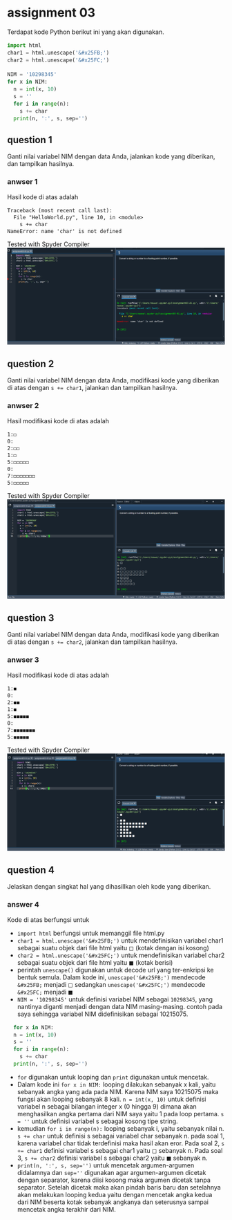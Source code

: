 # assignment 03
Terdapat kode Python berikut ini yang akan digunakan.
```python
import html
char1 = html.unescape('&#x25FB;')
char2 = html.unescape('&#x25FC;')

NIM = '10298345'
for x in NIM:
  n = int(x, 10)
  s = ''
  for i in range(n):
    s += char
  print(n, ':', s, sep='')
```

## question 1
Ganti nilai variabel NIM dengan data Anda, jalankan kode yang diberikan, dan tampilkan hasilnya.

### anwser 1
Hasil kode di atas adalah
```
Traceback (most recent call last):
  File "HelloWorld.py", line 10, in <module>
    s += char
NameError: name 'char' is not defined
```
Tested with Spyder Compiler ![alt text](https://github.com/anawwaaf/fi3201-01-2021-2/blob/main/assignments/03/10215075/jawaban-03-01.png)

## question 2
Ganti nilai variabel NIM dengan data Anda, modifikasi kode yang diberikan di atas dengan `s += char1`, jalankan dan tampilkan hasilnya.

### anwser 2
Hasil modifikasi kode di atas adalah
```
1:◻
0:
2:◻◻
1:◻
5:◻◻◻◻◻
0:
7:◻◻◻◻◻◻◻
5:◻◻◻◻◻
```
Tested with Spyder Compiler ![alt text](https://github.com/anawwaaf/fi3201-01-2021-2/blob/main/assignments/03/10215075/jawaban-03-02.png)

## question 3
Ganti nilai variabel NIM dengan data Anda, modifikasi kode yang diberikan di atas dengan `s += char2`, jalankan dan tampilkan hasilnya.

### anwser 3
Hasil modifikasi kode di atas adalah
```
1:◼
0:
2:◼◼
1:◼
5:◼◼◼◼◼
0:
7:◼◼◼◼◼◼◼
5:◼◼◼◼◼
```
Tested with Spyder Compiler ![alt text](https://github.com/anawwaaf/fi3201-01-2021-2/blob/main/assignments/03/10215075/jawaban-03-03.png)

## question 4
Jelaskan dengan singkat hal yang dihasillkan oleh kode yang diberikan.

### answer 4
Kode di atas berfungsi untuk
+ `import html` berfungsi untuk memanggil file html.py
+ `char1 = html.unescape('&#x25FB;')` untuk mendefinisikan variabel char1 sebagai suatu objek dari file html yaitu &#x25FB; (kotak dengan isi kosong)
+ `char2 = html.unescape('&#x25FC;')` untuk mendefinisikan variabel char2 sebagai suatu objek dari file html yaitu &#x25FC; (kotak berisi)
+ perintah `unescape()` digunakan untuk decode url yang ter-enkripsi ke bentuk semula. Dalam kode ini, `unescape('&#x25FB;')` mendecode `&#x25FB;` menjadi &#x25FB; sedangkan `unescape('&#x25FC;')` mendecode `&#x25FC;` menjadi &#x25FC; 
+ `NIM = '10298345'` untuk definisi variabel NIM sebagai `10298345`, yang nantinya diganti menjadi dengan data NIM masing-masing. contoh pada saya sehingga variabel NIM didefinisikan sebagai 10215075.
```python
  for x in NIM:
  n = int(x, 10)
  s = ''
  for i in range(n):
    s += char
  print(n, ':', s, sep='')
``` 
+ `for` digunakan untuk looping dan `print` digunakan untuk mencetak. 
+ Dalam kode ini `for x in NIM:` looping dilakukan sebanyak x kali, yaitu sebanyak angka yang ada pada NIM. Karena NIM saya 10215075 maka fungsi akan looping sebanyak 8 kali. `n = int(x, 10)` untuk definisi variabel n sebagai bilangan integer x (0 hingga 9) dimana akan menghasilkan angka pertama dari NIM saya yaitu 1 pada loop pertama. `s = ''` untuk definisi variabel s sebagai kosong tipe string. 
+ kemudian `for i in range(n):` looping sebanyak i, yaitu sebanyak nilai n. `s += char` untuk definisi s sebagai variabel char sebanyak n. pada soal 1, karena variabel char tidak terdefinisi maka hasil akan eror. Pada soal 2, `s += char1` definisi variabel s sebagai char1 yaitu &#x25FB; sebanyak n. Pada soal 3, `s += char2` definisi variabel s sebagai char2 yaitu &#x25FC; sebanyak n.
+ `print(n, ':', s, sep='')` untuk mencetak argumen-argumen didalamnya dan `sep=''` digunakan agar argumen-argumen dicetak dengan separator, karena diisi kosong maka argumen dicetak tanpa separator. Setelah dicetak maka akan pindah baris baru dan setelahnya akan melakukan looping kedua yaitu dengan mencetak angka kedua dari NIM beserta kotak sebanyak angkanya dan seterusnya sampai mencetak angka terakhir dari NIM.

 
 
